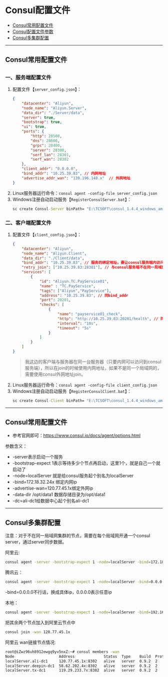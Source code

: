 # Consul配置文件

* [Consul常用配置文件](#configfile)
* [Consul配置文件参数](#configparams)
* [Consul多集群配置](#configwan)

---

<h2 id="configfile">Consul常用配置文件<h2>

### 一、服务端配置文件

1. 配置文件【`server_config.json`】：
    ```json
    {
        "datacenter": "Aliyun",
        "node_name": "Aliyun.Server",
        "data_dir": "./Server/data",
        "server": true,
        "bootstrap": true,
        "ui": true,
        "ports": {
            "http": 28500,
            "dns": 28600,
            "grpc": 28400,
            "server": 28300,
            "serf_lan": 28301,
            "serf_wan": 28302
        },
        "client_addr": "0.0.0.0",
        "bind_addr": "10.25.39.83", // 内网地址
        "advertise_addr_wan": "139.196.148.x"  // 外网地址
    }
    ```
1. Linux服务器运行命令：`consul agent -config-file server_config.json`
1. Windows注册自动启动服务【`RegisterConsulServer.bat`】：
    ```bat
    sc create Consul-Server binPath= "E:\TCSOFT\consul_1.4.4_windows_amd64\consul.exe agent -config-file E:\TCSOFT\consul_1.4.4_windows_amd64\Server\server_config.json" start= auto
    ```

### 二、客户端配置文件

1. 配置文件【`client_config.json`】：
    ```json
    {
        "datacenter": "Aliyun",
        "node_name": "Aliyun.Client",
        "data_dir": "./Client/data",
        "bind_addr": "10.25.39.83", // 服务的绑定地址，要让consul服务端内访问到（不是同一局域网的，使用外网地址）
        "retry_join": ["10.25.39.83:28301"], // 与consul服务端不在同一局域网，需要使用consul服务端的外网地址注册
        "services": [
            {
                "id": "Aliyun.TC.PayService01",
                "name" : "TC.PayService",
                "tags": ["Aliyun","PayService"],
                "address": "10.25.39.83", // 同bind_addr
                "port": 20201,
                "checks": [
                    {
                        "name": "payservice01_check",
                        "http": "http://10.25.39.83:20201/health", // 同bind_addr
                        "interval": "10s",
                        "timeout": "5s"
                    }
                ]
            }
        ]
    }
    ```
    > 我这边的客户端与服务器在同一台服务器（只要内网可以访问到consul服务端），所以在join的时候使用内网地址，如果不是同一个局域网的，需要使用consul外网地址join。
1. Linux服务器运行命令：`consul agent -config-file client_config.json`
1. Windows注册自动启动服务【`RegisterConsulClient.bat`】：
    ```bat
    sc create Consul-Client binPath= "E:\TCSOFT\consul_1.4.4_windows_amd64\consul.exe agent -config-file E:\TCSOFT\consul_1.4.4_windows_amd64\Client\client_config.json" start= auto
    ```
---

<h2 id="configparams">Consul常用配置文件</h2>

* 参考官网即可：https://www.consul.io/docs/agent/options.html

参数含义：  
* -server表示启动一个服务
* -bootstrap-expect 1表示等待多少个节点再启动，这里1个，就是自己一个就启动了
* -node=localServer 就是给consul服务起个别名为localServer
* -bind=172.18.32.24x 绑定内网ip
* -advertise-wan=120.77.45.1x绑定外网ip
* -data-dir /opt/data1 数据存储目录为/opt/data1
* -dc=ali-dc1给数据中心起个别名ali-dc1

---

<h2 id="configwan">Consul多集群配置</h2>

注意：对于不在同一局域网集群的节点，需要在每个局域网开通一个consul server，通过server同步数据。

阿里云:
```bash
consul agent -server -bootstrap-expect 1 -node=localServer -bind=172.18.32.24x -advertise-wan=120.77.45.1x -data-dir /opt/data1 -dc=ali-dc1
```

腾讯云：
```bash
consul agent -server -bootstrap-expect 1 -node=localServer -bind=0.0.0.0 -advertise-wan=119.29.233.7x -data-dir c:/consul -dc=tx-dc1
```
-bind=0.0.0.0不行话，换成具体ip，0.0.0.0表示任意ip

本地：
```bash
consul agent -server -bootstrap-expect 1 -node=localServer -bind=192.168.0.12x -advertise-wan=58.62.202.4x -data-dir /opt/data1 -dc=deepin-dc1
```

把其余两个节点加入到阿里云节点中
```bash
consul join -wan 120.77.45.1x
```

阿里云 wan链接节点情况:
```bash
root@iZwz96uh8912ewgq9yv5nxZ:~# consul members -wan
Node                    Address             Status  Type    Build  Protocol  DC
localServer.ali-dc1     120.77.45.1x:8302   alive   server  0.9.2  2       ali-dc1
localServer.deepin-dc1  58.62.202.4x:8302   alive   server  0.9.2  2     deepin-dc1
localServer.tx-dc1      119.29.233.7x:8302  alive   server  0.9.2  2       tx-dc1
```